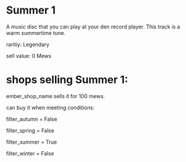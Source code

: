 # Summer 1

A music disc that you can play at your den record player. This track is a warm summertime tune.

raritiy: Legendary

sell value: 0 Mews

# shops selling Summer 1:

ember_shop_name sells it for 100 mews.

can buy it when meeting conditions: 

filter_autumn = False

filter_spring = False

filter_summer = True

filter_winter = False